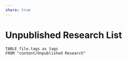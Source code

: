 ```yaml
---
share: true
---
```


# Unpublished Research List

```dataview
TABLE file.tags as tags
FROM "content/Unpublished Research"

```
